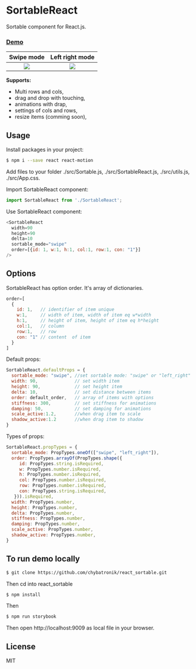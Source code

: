 # SortableReact

Sortable component for React.js.
### [Demo]

Swipe mode                 |  Left right mode
:-------------------------:|:-------------------------:
![](https://chybatronik.github.io/react_sortable/ice_video_20171117-184047.gif)  |  ![](https://chybatronik.github.io/react_sortable/ice_video_20171117-184550.gif)

**Supports:**

- Multi rows and cols,
- drag and drop with touching,
- animations with drap,
- settings of cols and rows,
- resize items (comming soon),

## Usage

Install packages in your project:

```sh
$ npm i --save react react-motion
```

Add files to your folder ./src/Sortable.js, ./src/SortableReact.js, ./src/utils.js, ./src/App.css.

Import SortableReact component:

```javascript
import SortableReact from './SortableReact';
```

Use SortableReact component:

```javascript
<SortableReact
  width=90
  height=90
  delta=10
  sortable_mode="swipe"
  order=[{id: 1, w:1, h:1, col:1, row:1, con: "1"}]
/>
```

## Options
SortableReact has option order. It's array of dictionaries.

```javascript
order=[
  {
    id: 1,   // identifier of item unique
    w:1,     // width of item, width of item eq w*width
    h:1,     // height of item, height of item eq h*height
    col:1,   // column
    row:1,   // row
    con: "1" // content  of item
  }
]
```

Default props:

```javascript
SortableReact.defaultProps = {
  sortable_mode: "swipe", //set sortable mode: "swipe" or "left_right"
  width: 90,              // set width item
  height: 90,             // set height item
  delta: 10,              // set distance between items
  order: default_order,   // array of items with options
  stiffness: 300,         // set stiffness for animations
  damping: 50,            // set damping for animations
  scale_active:1.2,       //when drag item to scale
  shadow_active:1.2       //when drag item to shadow
}
```

Types of props:

```javascript
SortableReact.propTypes = {
  sortable_mode: PropTypes.oneOf(["swipe", "left_right"]),
  order: PropTypes.arrayOf(PropTypes.shape({
     id: PropTypes.string.isRequired,
     w: PropTypes.number.isRequired,
     h: PropTypes.number.isRequired,
     col: PropTypes.number.isRequired,
     row: PropTypes.number.isRequired,
     con: PropTypes.string.isRequired,
   })).isRequired,
  width: PropTypes.number,
  height: PropTypes.number,
  delta: PropTypes.number,
  stiffness: PropTypes.number,
  damping: PropTypes.number,
  scale_active: PropTypes.number,
  shadow_active: PropTypes.number,
}
```

## To run demo locally

```sh
$ git clone https://github.com/chybatronik/react_sortable.git
```
Then cd into react_sortable
```sh
$ npm install
```
Then
```sh
$ npm run storybook
```

Then open http://localhost:9009 as local file in your browser.

License
----

MIT

[//]: #

[Demo]: <https://chybatronik.github.io/react_sortable/storybook-static>

